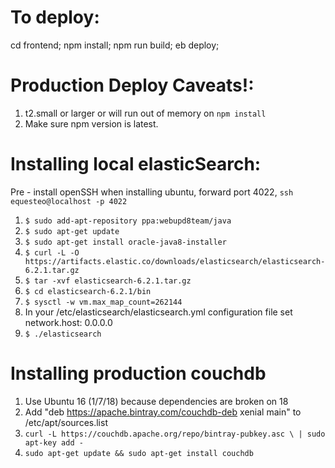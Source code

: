 # To deploy:
cd frontend;
npm install;
npm run build;
eb deploy;


# Production Deploy Caveats!:
1. t2.small or larger or will run out of memory on `npm install`
2. Make sure npm version is latest.


# Installing local elasticSearch:
Pre - install openSSH when installing ubuntu, forward port 4022, `ssh equesteo@localhost -p 4022`
1. `$ sudo add-apt-repository ppa:webupd8team/java`
2. `$ sudo apt-get update`
3. `$ sudo apt-get install oracle-java8-installer`
4. `$ curl -L -O https://artifacts.elastic.co/downloads/elasticsearch/elasticsearch-6.2.1.tar.gz`
5. `$ tar -xvf elasticsearch-6.2.1.tar.gz`
6. `$ cd elasticsearch-6.2.1/bin`
7. `$ sysctl -w vm.max_map_count=262144`
8. In your /etc/elasticsearch/elasticsearch.yml configuration file set network.host: 0.0.0.0
9. `$ ./elasticsearch`

# Installing production couchdb
1. Use Ubuntu 16 (1/7/18) because dependencies are broken on 18
2. Add "deb https://apache.bintray.com/couchdb-deb xenial main" to /etc/apt/sources.list 
3. `curl -L https://couchdb.apache.org/repo/bintray-pubkey.asc \
    | sudo apt-key add -`
4. `sudo apt-get update && sudo apt-get install couchdb`
